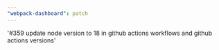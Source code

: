 ```yaml
---
"webpack-dashboard": patch
---
```


'#359 update node version to 18 in github actions workflows and github actions versions'

